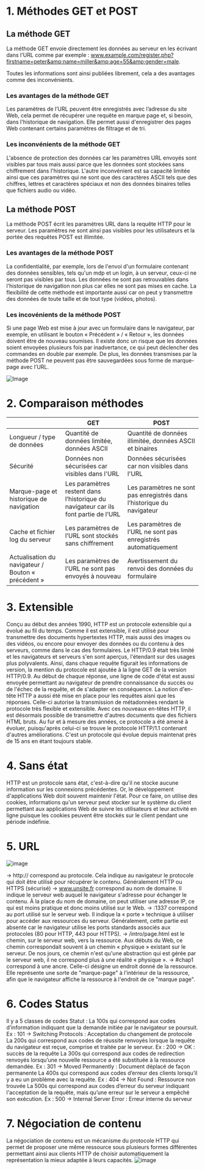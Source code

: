 # 1. Méthodes GET et POST 
## La méthode GET

La méthode GET envoie directement les données au serveur en les écrivant dans l'URL comme par exemple : www.example.com/register.php?firstname=peter&amp;name=miller&amp;age=55&amp;gender=male.

Toutes les informations sont ainsi publiées librement, cela a des avantages comme des inconvénients. 

### Les avantages de la méthode GET

Les paramètres de l’URL peuvent être enregistrés avec l’adresse du site Web, cela permet de récupérer une requête en marque page et, si besoin, dans l'historique de navigation. Elle permet aussi d'enregistrer des pages Web contenant certains paramètres de filtrage et de tri. 

### Les inconvénients de la méthode GET

L'absence de protection des données car les paramètres URL envoyés sont visibles par tous mais aussi parce que les données sont stockées sans chiffrement dans l'historique. L'autre inconvénient est sa capacité limitée ainsi que ces paramètres qui ne sont que des caractères ASCII tels que des chiffres, lettres et caractères spéciaux et non des données binaires telles que fichiers audio ou vidéo. 

## La méthode POST

La méthode POST écrit les paramètres URL dans la requête HTTP pour le serveur. Les paramètres ne sont ainsi pas visibles pour les utilisateurs et la portée des requêtes POST est illimitée.

### Les avantages de la méthode POST

La confidentialité, par exemple, lors de l'envoi d'un formulaire contenant des données sensibles, tels qu'un mdp et un login, à un serveur, ceux-ci ne seront pas visibles par tous. Les données ne sont pas retrouvables dans l'historique de navigation non plus car elles ne sont pas mises en cache. La flexibilité de cette méthode est importante aussi car on peut y transmettre des données de toute taille et de tout type (vidéos, photos).

### Les incovénients de la méthode POST

Si une page Web est mise à jour avec un formulaire dans le navigateur, par exemple, en utilisant le bouton « Précédent » / « Retour », les données doivent être de nouveau soumises. Il existe donc un risque que les données soient envoyées plusieurs fois par inadvertance, ce qui peut déclencher des commandes en double par exemple. De plus, les données transmises par la méthode POST ne peuvent pas être sauvegardées sous forme de marque-page avec l’URL.

![Image](https://2.bp.blogspot.com/-Y3I4eNUzdt0/VFTA2CgINyI/AAAAAAAAU7w/zUYYGUt1Z_4/s1600/difference_between_get_and_post_method.png)

# 2. Comparaison méthodes

|                           |GET                         |POST                      |
|---------------------------|--------------------------- |---------------------------|
|Longueur / type de données|Quantité de données limitée, données ASCII |Quantité de données illimitée, données ASCII et binaires|
|Sécurité|Données non sécurisées car visibles dans l'URL|Données sécurisées car non visibles dans l'URL|
|Marque-page et historique de navigation|Les paramètres restent dans l’historique du navigateur car ils font partie de l’URL|Les paramètres ne sont pas enregistrés dans l’historique du navigateur|
|Cache et fichier log du serveur|Les paramètres de l’URL sont stockés sans chiffrement|Les paramètres de l’URL ne sont pas enregistrés automatiquement|
|Actualisation du navigateur / Bouton « précédent »|Les paramètres de l’URL ne sont pas envoyés à nouveau|Avertissement du renvoi des données du formulaire|

# 3. Extensible

Conçu au début des années 1990, HTTP est un protocole extensible qui a évolué au fil du temps. Comme il est extensible, il est utilisé  pour transmettre des documents hypertextes HTTP, mais aussi des images ou des vidéos, ou encore pour envoyer des données ou du contenu à des serveurs, comme dans le cas des formulaires. Le HTTP/0.9 était très limité et les navigateurs et serveurs s'en sont aperçus, l'étendant sur des usages plus polyvalents. Ainsi, dans chaque requête figurait les informations de version, la mention du protocole est ajoutée à la ligne GET de la version HTTP/0.9. Au début de chaque réponse, une ligne de code d'état est aussi envoyée permettant au navigateur de prendre connaissance du succès ou de l'échec de la requête, et de s'adapter en conséquence. La notion d'en-tête HTTP a aussi été mise en place pour les requêtes aisni que les réponses. Celle-ci autorise la transmission de métadonnées rendant le protocole très flexible et extensible. Avec ces nouveaux en-têtes HTTP, il est désormais possible de transmettre d'autres documents que des fichiers HTML bruts. Au fur et à mesure des années, ce protocole a été amené à évoluer, puisqu'après celui-ci se trouve le protocole HTTP/1.1 contenant d'autres améliorations. C'est un protocole qui évolue depuis maintenat près de 15 ans en étant toujours stable.

# 4. Sans état

HTTP est un protocole sans état, c'est-à-dire qu'il ne stocke aucune information sur les connexions précédentes. Or, le développement d'applications Web doit souvent maintenir l'état. Pour ce faire, on utilise des cookies, informations qu'un serveur peut stocker sur le système du client permettant aux applications Web de suivre les utilisateurs et leur activité en ligne puisque les cookies peuvent être stockés sur le client pendant une période indéfinie.

# 5. URL

![image](http://sciences-ingenieur.genevoix-signoret-vinci.fr/SNT/2-web/res/url.jpg)

-> http:// correspond au protocole. Cela indique au navigateur le protocole qui doit être utilisé pour récupérer le contenu. Généralement HTTP ou HTTPS (sécurisé)
-> www.unsite.fr correspond au nom de domaine. Il indique le serveur web auquel le navigateur s'adresse pour échanger le contenu. À la place du nom de domaine, on peut utiliser une adresse IP, ce qui est moins pratique et donc moins utilisé sur le Web.
-> :1337 correspond au port utilisé sur le serveur web. Il indique la « porte » technique à utiliser pour accéder aux ressources du serveur. Généralement, cette partie est absente car le navigateur utilise les ports standards associés aux protocoles (80 pour HTTP, 443 pour HTTPS).
-> /intro/page.html est le chemin, sur le serveur web, vers la ressource. Aux débuts du Web, ce chemin correspondait souvent à un chemin « physique » existant sur le serveur. De nos jours, ce chemin n'est qu'une abstraction qui est gérée par le serveur web, il ne correspond plus à une réalité « physique ».
-> #chap1 correspond à une ancre. Celle-ci désigne un endroit donné de la ressource. Elle représente une sorte de "marque-page" à l'intérieur de la ressource, afin que le navigateur affiche la ressource à l'endroit de ce "marque page".

# 6. Codes Status

Il y a 5 classes de codes Statut : 
La 100s qui correspond aux codes d’information indiquant que la demande initiée par le navigateur se poursuit.
Ex : 101 -> Switching Protocols : Acceptation du changement de protocole
La 200s qui correspond aux codes de réussite renvoyés lorsque la requête du navigateur est reçue, comprise et traitée par le serveur.
Ex : 200 -> OK : succès de la requête
La 300s qui correspond aux codes de redirection renvoyés lorsqu’une nouvelle ressource a été substituée à la ressource demandée.
Ex : 301 -> Moved Permanently	 : Document déplacé de façon permanente
La 400s qui correspond aux codes d’erreur des clients lorsqu’il y a eu un problème avec la requête.
Ex : 404 -> Not Found	: Ressource non trouvée
La 500s qui correspond aux codes d’erreur du serveur indiquant l'acceptation de la requête, mais qu’une erreur sur le serveur a empêché son exécution.
Ex : 500 -> Internal Server Error	: Erreur interne du serveur

# 7. Négociation de contenu

La négociation de contenu est un mécanisme du protocole HTTP qui permet de proposer une même ressource sous plusieurs formes différentes permettant ainsi aux clients HTTP de choisir automatiquement la représentation la mieux adaptée à leurs capacités.
![image](https://developer.mozilla.org/fr/docs/Web/HTTP/Content_negotiation/httpnego.png)
